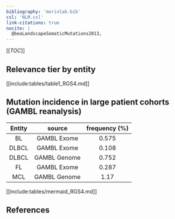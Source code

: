 ```yaml
---
bibliography: 'morinlab.bib'
csl: 'NLM.csl'
link-citations: true
nocite: |
  @beaLandscapeSomaticMutations2013, 
---
```


[[_TOC_]]




## Relevance tier by entity

[[include:tables/table1_RGS4.md]]


## Mutation incidence in large patient cohorts (GAMBL reanalysis)

|Entity|source |frequency (%)|
|:------:|:----:|:----:|
|BL|GAMBL Exome |0.575 |
|DLBCL|GAMBL Exome |0.108 |
|DLBCL|GAMBL Genome |0.752 |
|FL|GAMBL Exome |0.287 |
|MCL|GAMBL Genome |1.17 |


[[include:tables/mermaid_RGS4.md]]

## References


